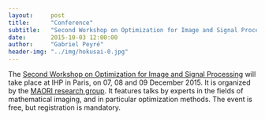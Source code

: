 ```yaml
---
layout:     post
title:      "Conference"
subtitle:   "Second Workshop on Optimization for Image and Signal Processing"
date:       2015-10-03 12:00:00
author:     "Gabriel Peyré"
header-img: "../img/hokusai-0.jpg"
---
```


The [Second Workshop on Optimization for Image and Signal Processing](http://www.lss.supelec.fr/MaoriWorkshop/) will take place at IHP in Paris, on  07, 08 and 09 December 2015. It is organized by the [MAORI research group](http://webpages.lss.supelec.fr/perso/matthieu.kowalski/?MAORI). It features talks by experts in the fields of mathematical imaging, and in particular optimization methods. The event is free, but registration is mandatory.
